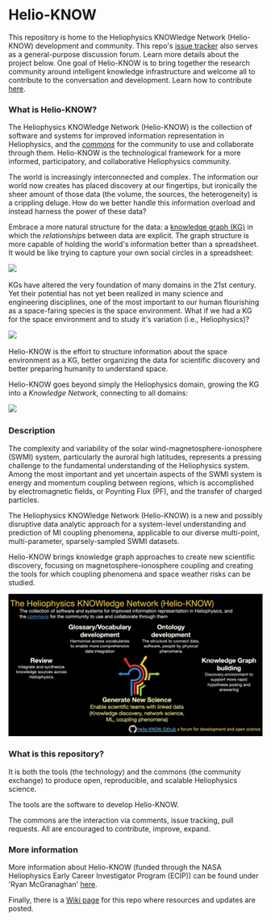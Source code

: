 # Helio-KNOW

This repository is home to the Heliophysics KNOWledge Network (Helio-KNOW) development and community. This repo's [issue tracker](https://github.com/rmcgranaghan/Helio-KNOW/issues) also serves as a general-purpose discussion forum. Learn more details about the project below. One goal of Helio-KNOW is to bring together the research community around intelligent knowledge infrastructure and welcome all to contribute to the conversation and development. Learn how to contribute [here](https://github.com/rmcgranaghan/Helio-KNOW/blob/main/CONTRIBUTING.md). 

### What is Helio-KNOW?
The Heliophysics KNOWledge Network (Helio-KNOW) is the collection of software and systems for improved information representation in Heliophysics, and the _[commons](https://en.wikipedia.org/wiki/Commons)_ for the community to use and collaborate through them. Helio-KNOW is the technological framework for a more informed, participatory, and collaborative Heliophysics community. 

The world is increasingly interconnected and complex. The information our world now creates has placed discovery at our fingertips, but ironically the sheer amount of those data (the volume, the sources, the heterogeneity) is a crippling deluge. How do we better handle this information overload and instead harness the power of these data? 

Embrace a more natural structure for the data: a [knowledge graph (KG)](https://en.wikipedia.org/wiki/Knowledge_graph) in which the _relationships_ between data are explicit. The graph structure is more capable of holding the world's information better than a spreadsheet. It would be like trying to capture your own social circles in a spreadsheet: 

![](/images/KnowledgeGraphExample.png)

KGs have altered the very foundation of many domains in the 21st century. Yet their potential has not yet been realized in many science and engineering disciplines, one of the most important to our human flourishing as a space-faring species is the space environment. What if we had a KG for the space environment and to study it's variation (i.e., Heliophysics)?

![](/images/HeliophysicsLandscapeVisual.png)

Helio-KNOW is the effort to structure information about the space environment as a KG, better organizing the data for scientific discovery and better preparing humanity to understand space. 

Helio-KNOW goes beyond simply the Heliophysics domain, growing the KG into a _Knowledge Network_, connecting to all domains: 

![](/images/HeliophysicsKnowledgeNetwork.png)


### Description
The complexity and variability of the solar wind-magnetosphere-ionosphere (SWMI) system, particularly the auroral high latitudes, represents a pressing challenge to the fundamental understanding of the Heliophysics system. Among the most important and yet uncertain aspects of the SWMI system is energy and momentum coupling between regions, which is accomplished by electromagnetic fields, or Poynting Flux (PF), and the transfer of charged particles.

The Heliophysics KNOWledge Network (Helio-KNOW) is a new and possibly disruptive data analytic approach for a system-level understanding and prediction of MI coupling phenomena, applicable to our diverse multi-point, multi-parameter, sparsely-sampled SWMI datasets.

Helio-KNOW brings knowledge graph approaches to create new scientific discovery, focusing on magnetosphere-ionosphere coupling and creating the tools for which coupling phenomena and space weather risks can be studied. 

![](/images/HelioKNOW_singleslide.png)



### What is this repository?
It is both the tools (the technology) and the commons (the community exchange) to produce open, reproducible, and scalable Heliophysics science. 

The tools are the software to develop Helio-KNOW. 

The commons are the interaction via comments, issue tracking, pull requests. All are encouraged to contribute, improve, expand. 


### More information
More information about Helio-KNOW (funded through the NASA Heliophysics Early Career Investigator Program (ECIP)) can be found under 'Ryan McGranaghan' [here](https://nspires.nasaprs.com/external/viewrepositorydocument/cmdocumentid=809843/solicitationId=%7BBC6756FD-561A-B7A1-F68A-2A18E6851701%7D/viewSolicitationDocument=1/ECIP20%20Abstracts.pdf). 

Finally, there is a [Wiki page](https://github.com/rmcgranaghan/Helio-KNOW/wiki) for this repo where resources and updates are posted. 


